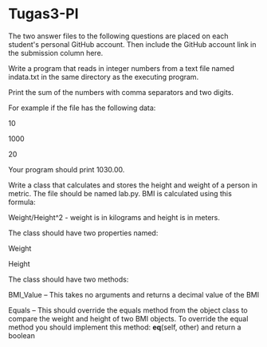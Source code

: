 # Tugas3-PI
The two answer files to the following questions are placed on each student's personal GitHub account. Then include the GitHub account link in the submission column here.

Write a program that reads in integer numbers from a text file named indata.txt in the same directory as the executing program.  

Print the sum of the numbers with comma separators and two digits.

For example if the file has the following data:

10

1000

20

Your program should print 1030.00.

Write a class that calculates and stores the height and weight of a person in metric. The file should be named lab.py.  BMI is calculated using this formula:

Weight/Height^2 - weight is in kilograms and height is in meters.

The class should have two properties named:

Weight

Height

The class should have two methods:

BMI_Value – This takes no arguments and returns a decimal value of the BMI

Equals – This should override the equals method from the object class to compare the weight and height of two BMI objects.  To override the equal method you should implement this method: __eq__(self, other) and return a boolean


